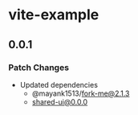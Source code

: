 # vite-example

## 0.0.1

### Patch Changes

- Updated dependencies
  - @mayank1513/fork-me@2.1.3
  - shared-ui@0.0.0
